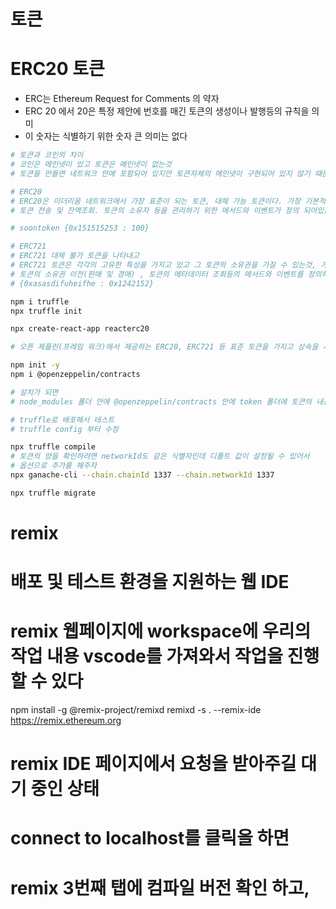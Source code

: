 # 토큰

# ERC20 토큰

- ERC는 Ethereum Request for Comments 의 약자
- ERC 20 에서 20은 특정 제안에 번호를 매긴 토큰의 생성이나 발행등의 규칙을 의미
- 이 숫자는 식별하기 위한 숫자 큰 의미는 없다

```sh
# 토큰과 코인의 차이
# 코인은 메인넷이 있고 토큰은 메인넷이 없는것
# 토큰을 만들면 네트워크 안에 포함되어 있지만 토큰자체의 메인넷이 구현되어 있지 않기 때문에 코인은 아니다.

# ERC20
# ERC20은 이더리움 네트워크에서 가장 표준이 되는 토큰, 대체 가능 토큰이다. 가장 기본적인 상호 교환 가능한 토큰의 기능을 정의하고 있다.
# 토큰 전송 및 잔액조회. 토큰의 소유자 등을 관리하기 위한 메서드와 이벤트가 정의 되어있는 토큰. 탈중앙화된 금융 (Defi)등 사용한다.

# soontoken {0x151515253 : 100}

# ERC721
# ERC721 대체 불가 토큰을 나타내고
# ERC721 토큰은 각각의 고유한 특성을 가지고 있고 그 토큰의 소유권을 가질 수 있는것, 게임 아이템, 미술품, 부동산 등의 소유권을 나타낼 수 있다.
# 토큰의 소유권 이전(판매 및 경매) , 토큰의 메타데이터 조회등의 메서드와 이벤트를 정의하고 있다.
# {0xasasdifuheifhe : 0x1242152}
```

```sh
npm i truffle
npx truffle init

npx create-react-app reacterc20

# 오픈 제플린(프레임 워크)에서 제공하는 ERC20, ERC721 등 표준 토큰을 가지고 상속을 시켜서 토큰을 사용

npm init -y
npm i @openzeppelin/contracts

# 설치가 되면
# node_modules 폴더 안에 @openzeppelin/contracts 안에 token 폴더에 토큰의 내용이 담겨있다

# truffle로 배포해서 테스트
# truffle config 부터 수정

npx truffle compile
# 토큰의 양을 확인하려면 networkId도 같은 식별자인데 디폴트 값이 설정될 수 있어서
# 옵션으로 추가를 해주자
npx ganache-cli --chain.chainId 1337 --chain.networkId 1337

npx truffle migrate
```

# remix
# 배포 및 테스트 환경을 지원하는 웹 IDE

# remix 웹페이지에 workspace에 우리의 작업 내용 vscode를 가져와서 작업을 진행할 수 있다
npm install -g @remix-project/remixd
remixd -s . --remix-ide https://remix.ethereum.org
# remix IDE 페이지에서 요청을 받아주길 대기 중인 상태
# connect to localhost를 클릭을 하면

# remix 3번째 탭에 컴파일 버전 확인 하고,
